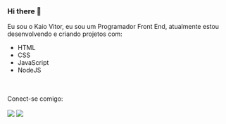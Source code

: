 ### Hi there 👋


Eu sou o Kaio Vitor, eu sou um Programador Front End, atualmente estou desenvolvendo e criando projetos com:
<br>
- HTML 
- CSS
- JavaScript
- NodeJS 
<br>
<br>
Conect-se comigo:
<br>
<br>
<a href="https://www.instagram.com/kaio.vitor.37/"><img src="https://img.shields.io/badge/Instagram-E4405F?style=for-the-badge&logo=instagram&logoColor=white" target="_blank"></a>
<a href="https://www.linkedin.com/in/kaiovitor/"><img src="https://img.shields.io/badge/LinkedIn-0077B5?style=for-the-badge&logo=linkedin&logoColor=white" target="_blank"></a>
<!--
*lin*kaiodevcom/kaiodevcom** is a ✨ _special_ ✨ repository because its `README.md` (this file) appears on your GitHub profile.

Here are some ideas to get you started:

- 🔭 I’m currently working on ...
- 🌱 I’m currently learning ...
- 👯 I’m looking to collaborate on ...
- 🤔 I’m looking for help with ...
- 💬 Ask me about ...
- 📫 How to reach me: ...
- 😄 Pronouns: ...
- ⚡ Fun fact: ...
-->
